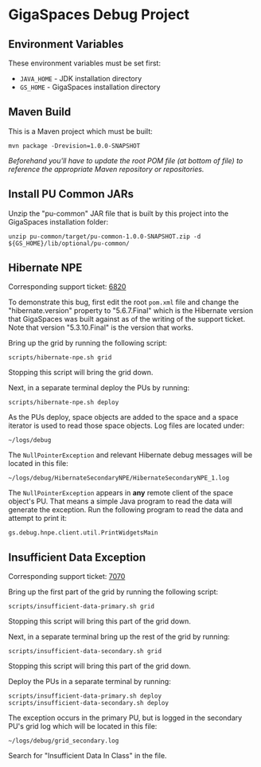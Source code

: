# GigaSpaces Debug Project


## Environment Variables
These environment variables must be set first:
* `JAVA_HOME` - JDK installation directory
* `GS_HOME` - GigaSpaces installation directory


## Maven Build
This is a Maven project which must be built:

```
mvn package -Drevision=1.0.0-SNAPSHOT

```
*Beforehand you'll have to update the root POM file (at bottom of file) to reference the appropriate Maven repository or repositories.*


## Install PU Common JARs
Unzip the "pu-common" JAR file that is built by this project into the GigaSpaces installation folder:

```
unzip pu-common/target/pu-common-1.0.0-SNAPSHOT.zip -d ${GS_HOME}/lib/optional/pu-common/

```


## Hibernate NPE
Corresponding support ticket: [6820](https://support2.gigaspaces.com/support/tickets/6820)

To demonstrate this bug, first edit the root `pom.xml` file and change the "hibernate.version" property to "5.6.7.Final" which is the Hibernate version that GigaSpaces was built against as of the writing of the support ticket.  Note that version "5.3.10.Final" is the version that works.

Bring up the grid by running the following script:

```
scripts/hibernate-npe.sh grid

```
Stopping this script will bring the grid down.

Next, in a separate terminal deploy the PUs by running:

```
scripts/hibernate-npe.sh deploy

```

As the PUs deploy, space objects are added to the space and a space iterator is used to read those space objects.  Log files are located under:

```
~/logs/debug

```

The `NullPointerException` and relevant Hibernate debug messages will be located in this file:

```
~/logs/debug/HibernateSecondaryNPE/HibernateSecondaryNPE_1.log

```

The `NullPointerException` appears in **any** remote client of the space object's PU.  That means a simple Java program to read the data will generate the exception.  Run the following program to read the data and attempt to print it:

```
gs.debug.hnpe.client.util.PrintWidgetsMain

```


## Insufficient Data Exception
Corresponding support ticket: [7070](https://support2.gigaspaces.com/support/tickets/7070)

Bring up the first part of the grid by running the following script:

```
scripts/insufficient-data-primary.sh grid

```
Stopping this script will bring this part of the grid down.

Next, in a separate terminal bring up the rest of the grid by running:

```
scripts/insufficient-data-secondary.sh grid

```
Stopping this script will bring this part of the grid down.

Deploy the PUs in a separate terminal by running:

```
scripts/insufficient-data-primary.sh deploy
scripts/insufficient-data-secondary.sh deploy

```

The exception occurs in the primary PU, but is logged in the secondary PU's grid log which will be located in this file:

```
~/logs/debug/grid_secondary.log

```
Search for "Insufficient Data In Class" in the file.